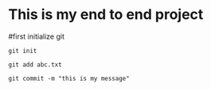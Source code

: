 # This is my end to end project

#first initialize git
```
git init
```

```
git add abc.txt
```

```
git commit -m "this is my message"
```